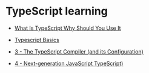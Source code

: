 # TypeScript learning

- [What Is TypeScript  Why Should You Use It](./Docs/1%20-%20Getting%20Started/2%20-%20What%20Is%20TypeScript%20%20Why%20Should%20You%20Use%20It.md)

- [Typescript Basics](./Docs/2%20-%20TypeScript%20Basics%20%20Basic%20Types/readme.md)

- [3 - The TypeScript Compiler (and its Configuration)](<./Docs/3%20-%20The%20TypeScript%20Compiler%20(and%20its%20Configuration)/readme.md>)

- [4 - Next-generation JavaScript  TypeScript)](./Docs/4%20-%20Next-generation%20JavaScript%20%20TypeScript/readme.md)
